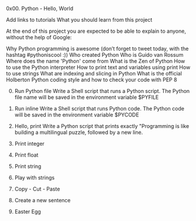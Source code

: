 0x00. Python - Hello, World

Add links to tutorials
What you should learn from this project

At the end of this project you are expected to be able to explain to anyone,
without the help of Google:

Why Python programming is awesome (don’t forget to tweet today, with the hashtag
#pythoniscool :))
Who created Python
Who is Guido van Rossum
Where does the name 'Python' come from
What is the Zen of Python
How to use the Python interpreter
How to print text and variables using print
How to use strings
What are indexing and slicing in Python
What is the official Holberton Python coding style and how to check your code
with PEP 8

0. Run Python file
Write a Shell script that runs a Python script.
The Python file name will be saved in the environment variable $PYFILE

1. Run inline
Write a Shell script that runs Python code.
The Python code will be saved in the environment variable $PYCODE

2. Hello, print
Write a Python script that prints exactly \"Programming is like building a
multilingual puzzle, followed by a new line.

3. Print integer

4. Print float

5. Print string

6. Play with strings

7. Copy - Cut - Paste

8. Create a new sentence

9. Easter Egg

